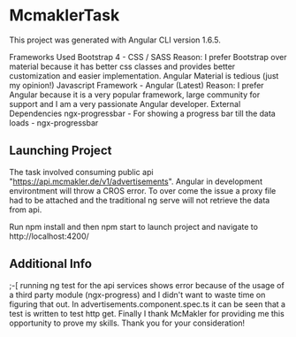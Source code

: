 # McmaklerTask

This project was generated with Angular CLI version 1.6.5.

Frameworks Used
Bootstrap 4 - CSS / SASS
Reason: I prefer Bootstrap over material because it has better css classes and provides better customization and easier implementation. Angular Material is tedious (just my opinion!)
Javascript Framework - Angular (Latest)
Reason: I prefer Angular because it is a very popular framework, large community for support and I am a very passionate Angular developer.
External Dependencies
ngx-progressbar - For showing a progress bar till the data loads - ngx-progressbar

## Launching Project

The task involved consuming public api "https://api.mcmakler.de/v1/advertisements". Angular in development environtment will throw a CROS error. To over come the issue a proxy file had to be attached and the traditional ng serve will not retrieve the data from api.

Run npm install and then npm start to launch project and navigate to http://localhost:4200/

## Additional Info

;-[ running ng test for the api services shows error because of the usage of a third party module (ngx-progress) and I didn't want to waste time on figuring that out.
In advertisements.component.spec.ts it can be seen that a test is written to test http get.
Finally I thank McMakler for providing me this opportunity to prove my skills. Thank you for your consideration!

